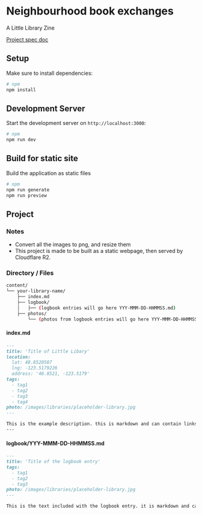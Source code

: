 # Neighbourhood book exchanges

A Little Library Zine

[Project spec doc](https://docs.google.com/document/d/12LJpVHkkpRywIbbA4dffJ5qQawoV1HBOpGzlhY7aTvA/edit?tab=t.0)

## Setup

Make sure to install dependencies:

```bash
# npm
npm install
```

## Development Server

Start the development server on `http://localhost:3000`:

```bash
# npm
npm run dev
```

## Build for static site

Build the application as static files

```bash
# npm
npm run generate
npm run preview
```

## Project

### Notes

- Convert all the images to png, and resize them
- This project is made to be built as a static webpage, then served by Cloudflare R2.

### Directory / Files

```bash
content/
└── your-library-name/
    ├── index.md
    ├── logbook/
    │   ├── (logbook entries will go here YYY-MMM-DD-HHMMSS.md)
    ├── photos/
        └── (photos from logbook entries will go here YYY-MMM-DD-HHMMSS.png)
```

#### index.md

```markdown
---
title: 'Title of Little Libary'
location:
  lat: 48.8520587
  lng: -123.5179226
  address: '48.8521, -123.5179'
tags:
  - tag1
  - tag2
  - tag3
  - tag4
photo: /images/libraries/placeholder-library.jpg
---

This is the example description. this is markdown and can contain links [48.8520587, -123.5179226](https://www.google.com/maps?q=48.8520587,-123.5179226) and other formating options.
---
```

#### logbook/YYY-MMM-DD-HHMMSS.md

```markdown
---
title: 'Title of the logbook entry'
tags:
  - tag1
  - tag2
  - tag3
photo: /images/libraries/placeholder-library.jpg  
---

This is the text included with the logbook entry. it is markdown and can include markdown formating.
```
